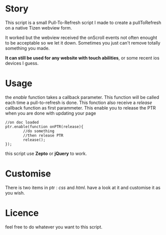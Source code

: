 Story
=====

This script is a small Pull-To-Refresh script I made to create a pullToRefresh on a native Tizen webview form.

It worked but the webview received the onScroll events not often enought to be acceptable so we let it down. 
Sometimes you just can't remove totally something you made.

**It can still be used for any website with touch abilities**, or some recent ios devices I guess.


Usage
=====

the *enable* function takes a callback parameter. This function will be called each time a pull-to-refresh is done.
This fonction also receive a *release* callback function as first parammeter. This enable you to release the PTR when you are done with updating your page


	//on doc loaded
	ptr.enable(function onPTR(release){
			//do something
			//then release PTR
			release();
	});
	
this script use **Zepto** or **jQuery** to work.


Customise
=========

There is two items in ptr : *css* and *html*. have a look at it and customise it as you wish.


Licence
=======

feel free to do whatever you want to this script.
